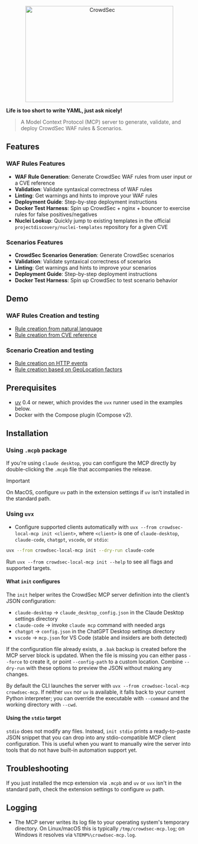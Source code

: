 <p align="center">
<img src="https://github.com/crowdsecurity/crowdsec-docs/blob/main/crowdsec-docs/static/img/crowdsec_logo.png" alt="CrowdSec" title="CrowdSec" width="400" height="260"/>
</p>


**Life is too short to write YAML, just ask nicely!**

> A Model Context Protocol (MCP) server to generate, validate, and deploy CrowdSec WAF rules & Scenarios.


## Features

### WAF Rules Features

- **WAF Rule Generation**: Generate CrowdSec WAF rules from user input or a CVE reference
- **Validation**: Validate syntaxical correctness of WAF rules
- **Linting**: Get warnings and hints to improve your WAF rules
- **Deployment Guide**: Step-by-step deployment instructions
- **Docker Test Harness**: Spin up CrowdSec + nginx + bouncer to exercise rules for false positives/negatives
- **Nuclei Lookup**: Quickly jump to existing templates in the official `projectdiscovery/nuclei-templates` repository for a given CVE

### Scenarios Features

- **CrowdSec Scenarios Generation**: Generate CrowdSec scenarios
- **Validation**: Validate syntaxical correctness of scenarios
- **Linting**: Get warnings and hints to improve your scenarios
- **Deployment Guide**: Step-by-step deployment instructions
- **Docker Test Harness**: Spin up CrowdSec to test scenario behavior

## Demo

### WAF Rules Creation and testing

 - [Rule creation from natural language](https://claude.ai/share/f0f246b2-6b20-4d70-a16c-c6b627ab2d80)
 - [Rule creation from CVE reference](https://claude.ai/share/b6599407-82dd-443c-a12d-9a9825ed99df)

### Scenario Creation and testing

 - [Rule creation on HTTP events](https://claude.ai/share/3658165a-5636-4a7e-8043-01e7a7517200)
 - [Rule creation based on GeoLocation factors](https://claude.ai/share/ff154e66-3c1a-44e6-a464-b694f65bd67e)

## Prerequisites

- [uv](https://docs.astral.sh/uv/) 0.4 or newer, which provides the `uvx` runner used in the examples below.
- Docker with the Compose plugin (Compose v2).

## Installation

### Using `.mcpb` package

If you're using `claude desktop`, you can configure the MCP directly by double-clicking the `.mcpb` file that accompanies the release.

> [!IMPORTANT]
> On MacOS, configure `uv` path in the extension settings if `uv` isn't installed in the standard path. 

### Using `uvx`

- Configure supported clients automatically with `uvx --from crowdsec-local-mcp init <client>`, where `<client>` is one of `claude-desktop`, `claude-code`, `chatgpt`, `vscode`, or `stdio`:

```bash
uvx --from crowdsec-local-mcp init --dry-run claude-code
```

Run `uvx --from crowdsec-local-mcp init --help` to see all flags and supported targets.

#### What `init` configures

The `init` helper writes the CrowdSec MCP server definition into the client’s JSON configuration:

- `claude-desktop` → `claude_desktop_config.json` in the Claude Desktop settings directory
- `claude-code` → invoke `claude mcp` command with needed args
- `chatgpt` → `config.json` in the ChatGPT Desktop settings directory
- `vscode` → `mcp.json` for VS Code (stable and insiders are both detected)

If the configuration file already exists, a `.bak` backup is created before the MCP server block is updated. When the file is missing you can either pass `--force` to create it, or point `--config-path` to a custom location. Combine `--dry-run` with these options to preview the JSON without making any changes.

By default the CLI launches the server with `uvx --from crowdsec-local-mcp crowdsec-mcp`. If neither `uvx` nor `uv` is available, it falls back to your current Python interpreter; you can override the executable with `--command` and the working directory with `--cwd`.

#### Using the `stdio` target

`stdio` does not modify any files. Instead, `init stdio` prints a ready-to-paste JSON snippet that you can drop into any stdio-compatible MCP client configuration. This is useful when you want to manually wire the server into tools that do not have built-in automation support yet.

## Troubleshooting

If you just installed the mcp extension via `.mcpb` and `uv` or `uvx` isn't in the standard path, check the extension settings to configure `uv` path.

## Logging

- The MCP server writes its log file to your operating system's temporary directory. On Linux/macOS this is typically `/tmp/crowdsec-mcp.log`; on Windows it resolves via `%TEMP%\crowdsec-mcp.log`.
